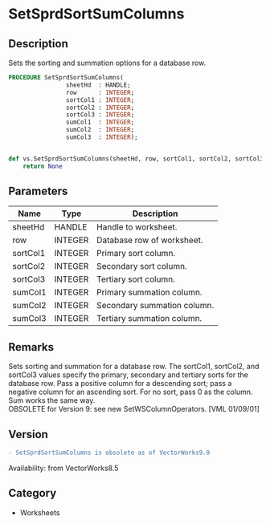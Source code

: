 # SetSprdSortSumColumns

## Description
Sets the sorting and summation options for a database row. 

```pascal
PROCEDURE SetSprdSortSumColumns(
				sheetHd  : HANDLE;
				row      : INTEGER;
				sortCol1 : INTEGER;
				sortCol2 : INTEGER;
				sortCol3 : INTEGER;
				sumCol1  : INTEGER;
				sumCol2  : INTEGER;
				sumCol3  : INTEGER);
```

```python

def vs.SetSprdSortSumColumns(sheetHd, row, sortCol1, sortCol2, sortCol3, sumCol1, sumCol2, sumCol3):
    return None
```

## Parameters
|Name|Type|Description|
|---|---|---|
|sheetHd|HANDLE|Handle to worksheet.|
|row|INTEGER|Database row of worksheet.|
|sortCol1|INTEGER|Primary sort column.|
|sortCol2|INTEGER|Secondary sort column.|
|sortCol3|INTEGER|Tertiary sort column.|
|sumCol1|INTEGER|Primary summation column.|
|sumCol2|INTEGER|Secondary summation column.|
|sumCol3|INTEGER|Tertiary summation column.|

## Remarks
Sets sorting and summation for a database row.  The sortCol1, sortCol2, and sortCol3 values specify the primary, secondary and tertiary sorts for the database row.  Pass a positive column for a descending sort; pass a negative column for an ascending sort.  For no sort,  pass 0 as the column.  Sum works the same way.<BR>
OBSOLETE for Version 9: see new SetWSColumnOperators. [VML 01/09/01]

## Version
```diff
- SetSprdSortSumColumns is obsolete as of VectorWorks9.0
```

Availability: from VectorWorks8.5
## Category
* Worksheets

